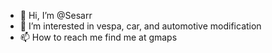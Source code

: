 - 👋 Hi, I’m @Sesarr
- 👀 I’m interested in vespa, car, and automotive modification
- 📫 How to reach me find me at gmaps

<!---
Sesarr/Sesarr is a ✨ special ✨ repository because its `README.md` (this file) appears on your GitHub profile.
You can click the Preview link to take a look at your changes.
--->
